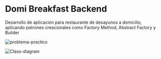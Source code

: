 # Domi Breakfast Backend

Desarrollo de aplicacion para restaurante de desayunos a domicilio, aplicando patrones creacionales como Factory Method, Abstract Factory y Builder

![problema-practico](https://github.com/user-attachments/assets/804fe0d3-1af2-40bb-9222-e44925a04120)

![Class-diagram](https://github.com/user-attachments/assets/7b7615f4-d331-41dc-9ce0-47291e7d3093)
